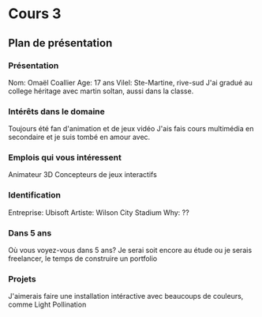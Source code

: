 # Cours 3
## Plan de présentation

### Présentation
Nom: Omaël Coallier
Age: 17 ans
Vilel: Ste-Martine, rive-sud
J'ai gradué au college héritage avec martin soltan, aussi dans la classe.

### Intérêts dans le domaine
Toujours été fan d'animation et de jeux vidéo
J'ais fais cours multimédia en secondaire et je suis tombé en amour avec.

### Emplois qui vous intéressent
Animateur 3D
Concepteurs de jeux interactifs

### Identification
Entreprise: Ubisoft
Artiste: Wilson City Stadium
Why: ??

### Dans 5 ans
Où vous voyez-vous dans 5 ans? 
Je serai soit encore au étude ou je serais freelancer, le temps de construire un portfolio  

### Projets
J'aimerais faire une installation intéractive avec beaucoups de couleurs, comme Light Pollination
